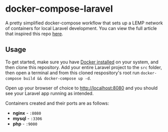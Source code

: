 # docker-compose-laravel
A pretty simplified docker-compose workflow that sets up a LEMP network of containers for local Laravel development. You can view the full article that inspired this repo [here](https://medium.com/@aschmelyun).


## Usage

To get started, make sure you have [Docker installed](https://docs.docker.com/docker-for-mac/install/) on your system, and then clone this repository. Add your entire Laravel project to the `src` folder, then open a terminal and from this cloned respository's root run `docker-compose build && docker-compose up -d`.

Open up your browser of choice to [http://localhost:8080](http://localhost:8080) and you should see your Laravel app running as intended.

Containers created and their ports are as follows:

- **nginx** - `:8080`
- **mysql** - `:3306`
- **php** - `:9000`
